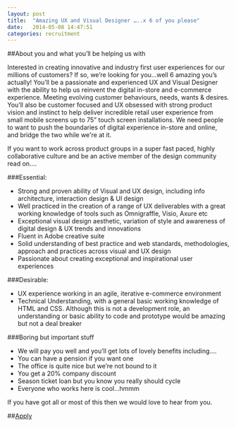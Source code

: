 ```yaml
---
layout: post
title:  "Amazing UX and Visual Designer …..x 6 of you please"
date:   2014-05-08 14:47:51
categories: recruitment
---
```

##About you and what you’ll be helping us with

Interested in creating innovative and industry first user experiences for our millions of customers? If so, we’re  looking for you…well 6 amazing you’s actually!
You’ll be a passionate and experienced UX and Visual Designer with the ability to help us reinvent the digital in-store and e-commerce experience. Meeting evolving customer behaviours, needs, wants & desires.
You’ll also be customer focused and UX obsessed with strong product vision and instinct to help deliver incredible retail user experience from small mobile screens up to 75” touch screen installations. We need people to want to push the boundaries of digital experience in-store and online, and bridge the two while we're at it.

If you want to work across product groups in a super fast paced, highly collaborative culture and be an active member of the design community read on….

###Essential:
* Strong and proven ability of Visual and UX design, including info architecture, interaction design & UI design
* Well practiced in the creation of a range of UX deliverables with a great working knowledge of tools such as Omnigraffle, Visio, Axure etc
* Exceptional visual design aesthetic, variation of style and awareness of digital design & UX trends and innovations
* Fluent in Adobe creative suite
* Solid understanding of best practice and web standards, methodologies, approach and practices across visual and UX design
* Passionate about creating exceptional and inspirational user experiences

###Desirable:
* UX experience working in an agile, iterative e-commerce environment
* Technical Understanding, with a general basic working knowledge of HTML and CSS. Although this is not a development role, an understanding or basic ability to code and prototype would be amazing but not a deal breaker

###Boring but important stuff
* We will pay you well and you’ll get lots of lovely benefits including….
* You can have a pension if you want one
* The office is quite nice but we’re not bound to it
* You get a 20% company discount
* Season ticket loan but you know you really should cycle
* Everyone who works here is cool…hmmm

If you have got all or most of this then we would love to hear from you.

##[Apply](https://docs.google.com/forms/d/1NUr2ADvZmlvzdM1V3EIol4Uhq76gsPZczvmEBLAc1_k/viewform?usp=send_form)
